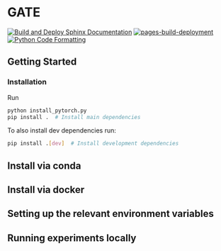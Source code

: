# GATE
[![Build and Deploy Sphinx Documentation](https://github.com/AntreasAntoniou/GATE-private/actions/workflows/sphinx-docs.yml/badge.svg)](https://github.com/AntreasAntoniou/GATE-private/actions/workflows/sphinx-docs.yml)
[![pages-build-deployment](https://github.com/AntreasAntoniou/GATE-private/actions/workflows/pages/pages-build-deployment/badge.svg)](https://github.com/AntreasAntoniou/GATE-private/actions/workflows/pages/pages-build-deployment)
[![Python Code Formatting](https://github.com/AntreasAntoniou/GATE-private/actions/workflows/format-code.yml/badge.svg)](https://github.com/AntreasAntoniou/GATE-private/actions/workflows/format-code.yml)

## Getting Started

### Installation

Run 

```bash
python install_pytorch.py
pip install .  # Install main dependencies
```

To also install dev dependencies run:

```bash
pip install .[dev]  # Install development dependencies
```

## Install via conda

## Install via docker

## Setting up the relevant environment variables

## Running experiments locally
